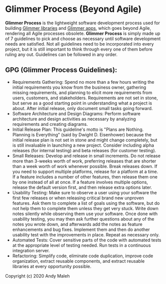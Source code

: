 # Glimmer Process (Beyond Agile)

**Glimmer Process** is the lightweight software development process used for building [Glimmer libraries](https://github.com/AndyObtiva/glimmer) and [Glimmer apps](https://github.com/AndyObtiva/glimmer#in-production), which goes beyond Agile, rendering all Agile processes obsolete. **Glimmer Process** is simply made up of 7 guidelines to pick and choose as necessary until software development needs are satisfied. Not all guidelines need to be incorporated into every project, but it is still important to think through every one of them before ruling any out. Guidelines can be followed in any order. 

## GPG (Glimmer Process Guidelines):
- Requirements Gathering: Spend no more than a few hours writing the initial requirements you know from the business owner, gathering missing requirements, and planning to elicit more requirements from users, customers, and stakeholders. Requirements are not set in stone, but serve as a good starting point in understanding what a project is about. After initial release, only document small tasks going forward.
- Software Architecture and Design Diagrams: Perform software architecture and design activities as necessary by analyzing requirements and creating diagrams.
- Initial Release Plan: This guideline's motto is "Plans are Nothing. Planning is Everything" (said by Dwight D. Eisenhower) because the initial release plan is not set in stone and might change completely, but is still invaluable in launching a new project. Consider including alpha releases (for internal testing) and beta releases (for customer testing).
- Small Releases: Develop and release in small increments. Do not release more than 3-weeks worth of work, preferring releases that are shorter than a week worth of work whenever possible. Break releases down. If you need to support multiple platforms, release for a platform at a time. If a feature includes a number of other features, then release them one by one instead of all at once. If a feature involves multiple options, release the default version first, and then release extra options later.
- Usability Testing: Make sure to observe a user using your software the first few releases or when releasing critical brand new unproven features. Ask them to complete a list of goals using the software, but do not help them to complete them unless they get very stuck. Write down notes silently while observing them use your software. Once done with usability testing, you may then ask further questions about any of the notes you wrote down, and afterwards add the notes as feature enhancements and bug fixes. Implement them and then do another usability test with the improvements in place. Repeat as necessary only.
- Automated Tests: Cover sensitive parts of the code with automated tests at the appropriate level of testing needed. Run tests in a continuous integration server.
- Refactoring: Simplify code, eliminate code duplication, improve code organization, extract reusable components, and extract reusable libraries at every opportunity possible.

Copyright (c) 2020 Andy Maleh
